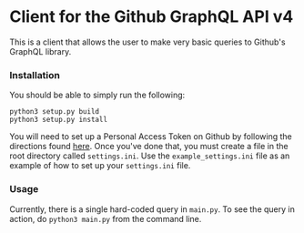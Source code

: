 # Client for the Github GraphQL API v4

This is a client that allows the user to make very basic queries to Github's GraphQL library.

### Installation

You should be able to simply run the following:

    python3 setup.py build
    python3 setup.py install 
    
You will need to set up a Personal Access Token on Github by following the directions found 
[here](https://help.github.com/articles/creating-a-personal-access-token-for-the-command-line/). Once you've done that, 
you must create a file in the root directory called `settings.ini`. Use the `example_settings.ini` file as an example of 
how to set up your `settings.ini` file.

### Usage

Currently, there is a single hard-coded query in `main.py`. To see the query in action, do `python3 main.py` from the
command line. 
